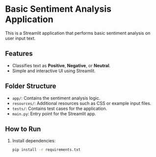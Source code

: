 # Basic Sentiment Analysis Application

This is a Streamlit application that performs basic sentiment analysis on user input text.

## Features
- Classifies text as **Positive**, **Negative**, or **Neutral**.
- Simple and interactive UI using Streamlit.

## Folder Structure
- `app/`: Contains the sentiment analysis logic.
- `resources/`: Additional resources such as CSS or example input files.
- `tests/`: Contains test cases for the application.
- `main.py`: Entry point for the Streamlit app.

## How to Run
1. Install dependencies:
   ```bash
   pip install -r requirements.txt
